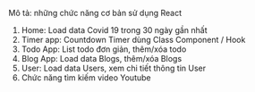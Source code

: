 Mô tả: những chức năng cơ bản sử dụng React 
1. Home: Load data Covid 19 trong 30 ngày gần nhất
2. Timer app: Countdown Timer dùng Class Component / Hook 
3. Todo App: List todo đơn giản, thêm/xóa todo
4. Blog App: Load data Blogs, thêm/xóa Blogs
5. User: Load data Users, xem chi tiết thông tin User
6. Chức năng tìm kiếm video Youtube